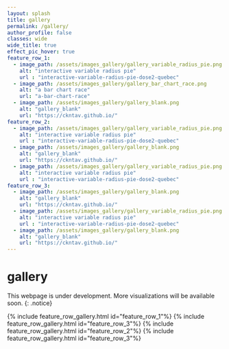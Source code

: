 ```yaml
---
layout: splash
title: gallery
permalink: /gallery/
author_profile: false
classes: wide
wide_title: true
effect_pic_hover: true
feature_row_1:
  - image_path: /assets/images_gallery/gallery_variable_radius_pie.png
    alt: "interactive variable radius pie" 
    url : "interactive-variable-radius-pie-dose2-quebec"
  - image_path: /assets/images_gallery/gallery_bar_chart_race.png
    alt: "a bar chart race"
    url: "a-bar-chart-race"
  - image_path: /assets/images_gallery/gallery_blank.png
    alt: "gallery_blank"
    url: "https://ckntav.github.io/"
feature_row_2:
  - image_path: /assets/images_gallery/gallery_variable_radius_pie.png
    alt: "interactive variable radius pie" 
    url : "interactive-variable-radius-pie-dose2-quebec"
  - image_path: /assets/images_gallery/gallery_blank.png
    alt: "gallery_blank"
    url: "https://ckntav.github.io/"
  - image_path: /assets/images_gallery/gallery_variable_radius_pie.png
    alt: "interactive variable radius pie" 
    url : "interactive-variable-radius-pie-dose2-quebec"
feature_row_3:
  - image_path: /assets/images_gallery/gallery_blank.png
    alt: "gallery_blank"
    url: "https://ckntav.github.io/"
  - image_path: /assets/images_gallery/gallery_variable_radius_pie.png
    alt: "interactive variable radius pie" 
    url : "interactive-variable-radius-pie-dose2-quebec"
  - image_path: /assets/images_gallery/gallery_blank.png
    alt: "gallery_blank"
    url: "https://ckntav.github.io/"
---
```


<h1 id="page-title" class="wide__title">gallery</h1>

This webpage is under development. More visualizations will be available soon.
{: .notice}

{% include feature_row_gallery.html id="feature_row_1"%}
{% include feature_row_gallery.html id="feature_row_3"%}
{% include feature_row_gallery.html id="feature_row_2"%}
{% include feature_row_gallery.html id="feature_row_3"%}